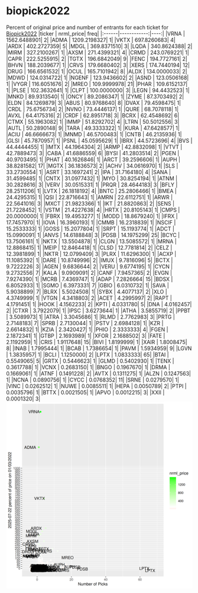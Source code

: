 # biopick2022
Percent of original price and number of entrants for each ticket for [Biopick2022](https://twitter.com/hashtag/Biopick2022)
|ticker |   nrml_price| freq|
|:------|------------:|----:|
|VRNA   | 1562.6488901|    2|
|ADMA   | 1209.2198327|    1|
|VKTX   |  697.8260683|    4|
|ARDX   |  402.2727359|    5|
|MDGL   |  369.8371510|    3|
|LQDA   |  340.8624388|    2|
|MIRM   |  327.2100267|    1|
|AXSM   |  271.4399321|    4|
|CRMD   |  243.0769221|    1|
|CAPR   |  222.5255915|    2|
|TGTX   |  196.6842049|    9|
|FENC   |  194.7727161|    2|
|BHVN   |  188.2039677|    1|
|CRVS   |  179.6680402|    3|
|XERS   |  174.7440194|   12|
|DRUG   |  166.6561532|    1|
|OCUL   |  165.7101942|    8|
|ALDX   |  134.0000033|    2|
|MDWD   |  124.0314722|    1|
|NGENF  |  123.9436602|    2|
|ASND   |  123.0506168|    1|
|VYGR   |  116.6051676|    2|
|MREO   |  109.9999978|   21|
|PHAR   |  109.6152137|    1|
|PLSE   |  102.3632641|    1|
|CLPT   |  100.0000000|    3|
|LEGN   |   94.4432523|    1|
|MNKD   |   89.9313540|    1|
|ONCY   |   89.2086347|    1|
|ZYME   |   87.3703492|    2|
|ELDN   |   84.1269879|    3|
|ABUS   |   80.9768640|    8|
|DVAX   |   79.4598475|    1|
|CRDL   |   75.6756734|    2|
|NVNO   |   73.4446137|    1|
|QURE   |   68.7078118|    1|
|AVXL   |   64.4175316|    2|
|CRDF   |   62.8951718|    3|
|BCRX   |   62.4548692|    6|
|CTMX   |   55.1963082|    1|
|IMMP   |   51.8292702|    4|
|LTRN   |   50.5012556|    3|
|AUTL   |   50.2890148|    9|
|TARA   |   49.3333322|    1|
|KURA   |   47.6428577|    1|
|ACIU   |   46.6666673|    1|
|MNMD   |   46.5700483|    1|
|CNTB   |   46.2135936|    1|
|GLSI   |   45.7870957|    1|
|PSNL   |   45.0595629|    1|
|IBRX   |   44.5723696|    4|
|BVS    |   44.4444455|    1|
|IMTX   |   44.1964304|    2|
|ARMP   |   42.8832098|    1|
|VTVT   |   42.7889473|    3|
|CABA   |   41.6886559|    6|
|BYSI   |   41.2803514|    2|
|PGEN   |   40.9703495|    1|
|PHAT   |   40.1626846|    1|
|ARCT   |   39.2596606|    1|
|AUPH   |   38.8281582|   17|
|MGTX   |   36.1836573|    2|
|ACHV   |   34.0616970|    1|
|SLS    |   33.2730554|    1|
|ASRT   |   33.1697241|    2|
|IPA    |   31.7164180|    4|
|SANA   |   31.4599485|    1|
|CNTX   |   31.0977432|    1|
|MYO    |   30.8254194|    1|
|ATNM   |   30.2828616|    3|
|VERV   |   30.0515331|    1|
|PRQR   |   28.4644183|    3|
|BFLY   |   28.2511206|    1|
|LVTX   |   26.1818192|    4|
|BNTC   |   25.2806466|    1|
|BMEA   |   24.4295315|    1|
|QSI    |   22.8716643|    1|
|AMRN   |   22.6112751|    1|
|ARWR   |   22.5641016|    3|
|MXCT   |   21.9823366|    1|
|IKT    |   21.8820863|    2|
|SENS   |   21.7228452|    1|
|VSTM   |   21.4227638|    4|
|HRTX   |   20.8105143|    1|
|CMPS   |   20.0000000|    1|
|FBRX   |   19.4953277|    1|
|MODD   |   18.8679240|    1|
|IFRX   |   17.7457970|    1|
|IOVA   |   16.3960193|    1|
|CMMB   |   16.2318839|    1|
|NSCIF  |   15.2533333|    1|
|GOSS   |   15.2077804|    1|
|SRPT   |   15.1193774|    1|
|ADCT   |   15.0990091|    1|
|ANVS   |   14.6188848|    3|
|PDSB   |   14.1975299|   25|
|BCYC   |   13.7506161|    1|
|NKTX   |   13.5504878|    1|
|CLGN   |   13.5085572|    1|
|MRNA   |   12.8868415|    1|
|MEIP   |   12.8464418|    1|
|CLSD   |   12.7781814|    2|
|CELZ   |   12.3981899|    1|
|NKTR   |   12.0799409|    3|
|PLRX   |   11.6296300|    1|
|ACXP   |   11.1085392|    1|
|DARE   |   10.8749996|    2|
|IMUX   |    9.7816096|    5|
|BCTX   |    9.7222226|    3|
|AGEN   |    9.6836644|    2|
|VERU   |    9.6774195|    1|
|CYCN   |    9.2732556|    7|
|KALA   |    9.0909091|    2|
|CANF   |    7.9457365|    2|
|EVGN   |    7.9274390|    1|
|MCRB   |    7.4369747|    1|
|ADAP   |    7.2826664|   15|
|BDSX   |    6.8052933|    1|
|SGMO   |    6.3973331|    7|
|GBIO   |    6.0310732|    1|
|SAVA   |    5.9038899|    7|
|BLRX   |    5.5024508|    1|
|SYBX   |    4.4077137|    2|
|XLO    |    4.3749999|    1|
|VTGN   |    4.3418803|    2|
|ACET   |    4.2995997|    2|
|RAPT   |    4.1791451|    1|
|HOOK   |    4.1562233|    2|
|KPTI   |    4.0331780|    5|
|DNA    |    4.0162457|    2|
|CTXR   |    3.7922079|    1|
|IPSC   |    3.6273644|    1|
|ATHA   |    3.5855719|    2|
|PPBT   |    3.5089973|    1|
|ATRA   |    3.3045686|    1|
|RLMD   |    2.7762983|    3|
|PRTG   |    2.7148183|    7|
|SPRB   |    2.7130044|    1|
|PSTV   |    2.6984128|    1|
|KZR    |    2.6614832|    1|
|KZIA   |    2.3420427|    1|
|PHIO   |    2.3333333|    4|
|FGEN   |    2.1872341|    1|
|GTBP   |    2.1693989|    1|
|XFOR   |    2.1688502|    3|
|FATE   |    2.1192959|    1|
|CRIS   |    1.9117648|   15|
|BIVI   |    1.8199999|    1|
|XAIR   |    1.8008475|    8|
|INAB   |    1.7995444|    1|
|BCAB   |    1.7386654|    1|
|PAVM   |    1.5934959|    9|
|LGVN   |    1.3835957|    1|
|BCLI   |    1.1250000|    2|
|LPTX   |    1.0833333|   65|
|BTAI   |    0.5549065|    5|
|GRTX   |    0.5446623|    1|
|GLMD   |    0.5402930|    1|
|TENX   |    0.3617788|    1|
|VCNX   |    0.2683150|    1|
|BNGO   |    0.1967670|    1|
|DRMA   |    0.1669061|    1|
|ATNF   |    0.1491228|    2|
|AVTX   |    0.1311275|    1|
|ALZN   |    0.1247563|    1|
|NCNA   |    0.0890756|    1|
|CYCC   |    0.0768352|   11|
|SRNE   |    0.0279570|    1|
|VINC   |    0.0262512|    1|
|NUWE   |    0.0085511|    1|
|HEPA   |    0.0050789|    2|
|PTPI   |    0.0035796|    1|
|BTTX   |    0.0021505|    1|
|APVO   |    0.0012215|    3|
|XXII   |    0.0001320|    3|
![retvspicks](biopicks.png?raw=true)
